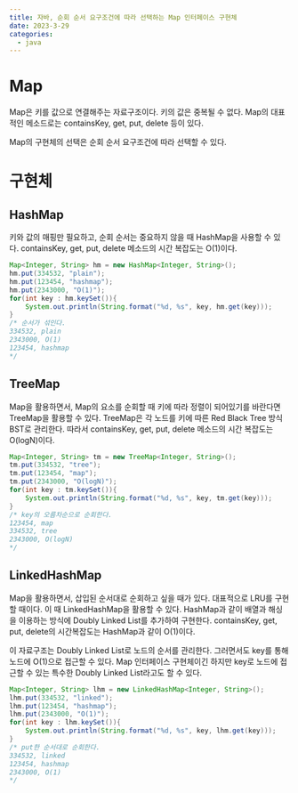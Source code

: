 ```yaml
---
title: 자바, 순회 순서 요구조건에 따라 선택하는 Map 인터페이스 구현체
date: 2023-3-29
categories:
  - java
---
```


# Map

Map은 키를 값으로 연결해주는 자료구조이다. 키의 값은 중복될 수 없다. Map의 대표적인 메소드로는 containsKey, get, put, delete 등이 있다.

Map의 구현체의 선택은 순회 순서 요구조건에 따라 선택할 수 있다.

# 구현체

## HashMap

키와 값의 매핑만 필요하고, 순회 순서는 중요하지 않을 때 HashMap을 사용할 수 있다. containsKey, get, put, delete 메소드의 시간 복잡도는 O(1)이다.

```java
Map<Integer, String> hm = new HashMap<Integer, String>();
hm.put(334532, "plain");
hm.put(123454, "hashmap");
hm.put(2343000, "O(1)");
for(int key : hm.keySet()){
    System.out.println(String.format("%d, %s", key, hm.get(key)));
}
/* 순서가 섞인다.
334532, plain
2343000, O(1)
123454, hashmap
*/
```

## TreeMap

Map을 활용하면서, Map의 요소를 순회할 때 키에 따라 정렬이 되어있기를 바란다면 TreeMap을 활용할 수 있다. TreeMap은 각 노드를 키에 따른 Red Black Tree 방식 BST로 관리한다. 따라서 containsKey, get, put, delete 메소드의 시간 복잡도는 O(logN)이다.

```java
Map<Integer, String> tm = new TreeMap<Integer, String>();
tm.put(334532, "tree");
tm.put(123454, "map");
tm.put(2343000, "O(logN)");
for(int key : tm.keySet()){
    System.out.println(String.format("%d, %s", key, tm.get(key)));
}
/* key의 오름차순으로 순회한다.
123454, map
334532, tree
2343000, O(logN)
*/
```

## LinkedHashMap

Map을 활용하면서, 삽입된 순서대로 순회하고 싶을 때가 있다. 대표적으로 LRU를 구현할 때이다. 이 때 LinkedHashMap을 활용할 수 있다. HashMap과 같이 배열과 해싱을 이용하는 방식에 Doubly Linked List를 추가하여 구현한다. containsKey, get, put, delete의 시간복잡도는 HashMap과 같이 O(1)이다.

이 자료구조는 Doubly Linked List로 노드의 순서를 관리한다. 그러면서도 key를 통해 노드에 O(1)으로 접근할 수 있다. Map 인터페이스 구현체이긴 하지만 key로 노드에 접근할 수 있는 특수한 Doubly Linked List라고도 할 수 있다.

```java
Map<Integer, String> lhm = new LinkedHashMap<Integer, String>();
lhm.put(334532, "linked");
lhm.put(123454, "hashmap");
lhm.put(2343000, "O(1)");
for(int key : lhm.keySet()){
    System.out.println(String.format("%d, %s", key, lhm.get(key)));
}
/* put한 순서대로 순회한다.
334532, linked
123454, hashmap
2343000, O(1)
*/
```